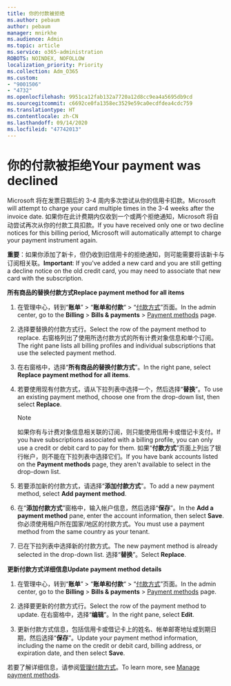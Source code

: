 ```yaml
---
title: 你的付款被拒绝
ms.author: pebaum
author: pebaum
manager: mnirkhe
ms.audience: Admin
ms.topic: article
ms.service: o365-administration
ROBOTS: NOINDEX, NOFOLLOW
localization_priority: Priority
ms.collection: Adm_O365
ms.custom:
- "9001506"
- "4732"
ms.openlocfilehash: 9951ca12fab132a7720a12d8cc9ea4a5695db9cd
ms.sourcegitcommit: c6692ce0fa1358ec3529e59ca0ecdfdea4cdc759
ms.translationtype: HT
ms.contentlocale: zh-CN
ms.lasthandoff: 09/14/2020
ms.locfileid: "47742013"
---
```

# <a name="your-payment-was-declined"></a><span data-ttu-id="f1ff0-102">你的付款被拒绝</span><span class="sxs-lookup"><span data-stu-id="f1ff0-102">Your payment was declined</span></span>

<span data-ttu-id="f1ff0-103">Microsoft 将在发票日期后的 3-4 周内多次尝试从你的信用卡扣款。</span><span class="sxs-lookup"><span data-stu-id="f1ff0-103">Microsoft will attempt to charge your card multiple times in the 3-4 weeks after the invoice date.</span></span>  <span data-ttu-id="f1ff0-104">如果你在此计费期内仅收到一个或两个拒绝通知，Microsoft 将自动尝试再次从你的付款工具扣款。</span><span class="sxs-lookup"><span data-stu-id="f1ff0-104">If you have received only one or two decline notices for this billing period, Microsoft will automatically attempt to charge your payment instrument again.</span></span>  

<span data-ttu-id="f1ff0-105">**重要**：如果你添加了新卡，但仍收到旧信用卡的拒绝通知，则可能需要将该新卡与订阅相关联。</span><span class="sxs-lookup"><span data-stu-id="f1ff0-105">**Important**: If you've added a new card and you are still getting a decline notice on the old credit card, you may need to associate that new card with the subscription.</span></span>

<span data-ttu-id="f1ff0-106">**所有商品的替换付款方式**</span><span class="sxs-lookup"><span data-stu-id="f1ff0-106">**Replace payment method for all items**</span></span>

1. <span data-ttu-id="f1ff0-107">在管理中心，转到“**账单**” > “**账单和付款**“ > “[付款方式](https://go.microsoft.com/fwlink/p/?linkid=2018806)”页面。</span><span class="sxs-lookup"><span data-stu-id="f1ff0-107">In the admin center, go to the **Billing** > **Bills & payments** > [Payment methods](https://go.microsoft.com/fwlink/p/?linkid=2018806) page.</span></span>

2. <span data-ttu-id="f1ff0-108">选择要替换的付款方式行。</span><span class="sxs-lookup"><span data-stu-id="f1ff0-108">Select the row of the payment method to replace.</span></span> <span data-ttu-id="f1ff0-109">右窗格列出了使用所选付款方式的所有计费对象信息和单个订阅。</span><span class="sxs-lookup"><span data-stu-id="f1ff0-109">The right pane lists all billing profiles and individual subscriptions that use the selected payment method.</span></span>

3. <span data-ttu-id="f1ff0-110">在右窗格中，选择“**所有商品的替换付款方式**”。</span><span class="sxs-lookup"><span data-stu-id="f1ff0-110">In the right pane, select **Replace payment method for all items**.</span></span>

4. <span data-ttu-id="f1ff0-111">若要使用现有付款方式，请从下拉列表中选择一个，然后选择“**替换**”。</span><span class="sxs-lookup"><span data-stu-id="f1ff0-111">To use an existing payment method, choose one from the drop-down list, then select **Replace**.</span></span>

    > [!NOTE]
    > <span data-ttu-id="f1ff0-112">如果你有与计费对象信息相关联的订阅，则只能使用信用卡或借记卡支付。</span><span class="sxs-lookup"><span data-stu-id="f1ff0-112">If you have subscriptions associated with a billing profile, you can only use a credit or debit card to pay for them.</span></span> <span data-ttu-id="f1ff0-113">如果“**付款方式**”页面上列出了银行帐户，则不能在下拉列表中选择它们。</span><span class="sxs-lookup"><span data-stu-id="f1ff0-113">If you have bank accounts listed on the **Payment methods** page, they aren't available to select in the drop-down list.</span></span>

5. <span data-ttu-id="f1ff0-114">若要添加新的付款方式，请选择“**添加付款方式**”。</span><span class="sxs-lookup"><span data-stu-id="f1ff0-114">To add a new payment method, select **Add payment method**.</span></span>

6. <span data-ttu-id="f1ff0-115">在“**添加付款方式**”窗格中，输入帐户信息，然后选择“**保存**”。</span><span class="sxs-lookup"><span data-stu-id="f1ff0-115">In the **Add a payment method** pane, enter the account information, then select **Save**.</span></span> <span data-ttu-id="f1ff0-116">你必须使用租户所在国家/地区的付款方式。</span><span class="sxs-lookup"><span data-stu-id="f1ff0-116">You must use a payment method from the same country as your tenant.</span></span>

7. <span data-ttu-id="f1ff0-117">已在下拉列表中选择新的付款方式。</span><span class="sxs-lookup"><span data-stu-id="f1ff0-117">The new payment method is already selected in the drop-down list.</span></span> <span data-ttu-id="f1ff0-118">选择“**替换**”。</span><span class="sxs-lookup"><span data-stu-id="f1ff0-118">Select **Replace**.</span></span>

<span data-ttu-id="f1ff0-119">**更新付款方式详细信息**</span><span class="sxs-lookup"><span data-stu-id="f1ff0-119">**Update payment method details**</span></span>

1. <span data-ttu-id="f1ff0-120">在管理中心，转到“**账单**” > “**账单和付款**“ > “[付款方式](https://go.microsoft.com/fwlink/p/?linkid=2018806)”页面。</span><span class="sxs-lookup"><span data-stu-id="f1ff0-120">In the admin center, go to the **Billing** > **Bills & payments** > [Payment methods](https://go.microsoft.com/fwlink/p/?linkid=2018806) page.</span></span>

2. <span data-ttu-id="f1ff0-121">选择要更新的付款方式行。</span><span class="sxs-lookup"><span data-stu-id="f1ff0-121">Select the row of the payment method to update.</span></span> <span data-ttu-id="f1ff0-122">在右窗格中，选择“**编辑**”。</span><span class="sxs-lookup"><span data-stu-id="f1ff0-122">In the right pane, select **Edit**.</span></span>

3. <span data-ttu-id="f1ff0-123">更新付款方式信息，包括信用卡或借记卡上的姓名、帐单邮寄地址或到期日期，然后选择“**保存**”。</span><span class="sxs-lookup"><span data-stu-id="f1ff0-123">Update your payment method information, including the name on the credit or debit card, billing address, or expiration date, and then select **Save**.</span></span>

<span data-ttu-id="f1ff0-124">若要了解详细信息，请参阅[管理付款方式](https://docs.microsoft.com/microsoft-365/commerce/billing-and-payments/manage-payment-methods)。</span><span class="sxs-lookup"><span data-stu-id="f1ff0-124">To learn more, see [Manage payment methods](https://docs.microsoft.com/microsoft-365/commerce/billing-and-payments/manage-payment-methods).</span></span>